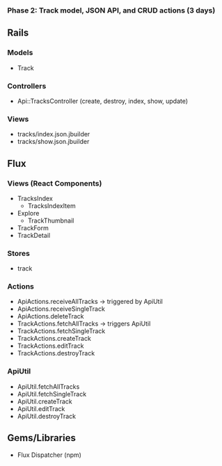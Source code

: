 ### Phase 2: Track model, JSON API, and CRUD actions (3 days)

## Rails
### Models
* Track

### Controllers
* Api::TracksController (create, destroy, index, show, update)

### Views
* tracks/index.json.jbuilder
* tracks/show.json.jbuilder

## Flux
### Views (React Components)
* TracksIndex
  - TracksIndexItem
* Explore
  - TrackThumbnail
* TrackForm
* TrackDetail

### Stores
* track

### Actions
* ApiActions.receiveAllTracks -> triggered by ApiUtil
* ApiActions.receiveSingleTrack
* ApiActions.deleteTrack
* TrackActions.fetchAllTracks -> triggers ApiUtil
* TrackActions.fetchSingleTrack
* TrackActions.createTrack
* TrackActions.editTrack
* TrackActions.destroyTrack

### ApiUtil
* ApiUtil.fetchAllTracks
* ApiUtil.fetchSingleTrack
* ApiUtil.createTrack
* ApiUtil.editTrack
* ApiUtil.destroyTrack

## Gems/Libraries
* Flux Dispatcher (npm)

